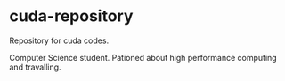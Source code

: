 # cuda-repository
Repository for cuda codes.

Computer Science student. Pationed about high performance computing and travalling. 
